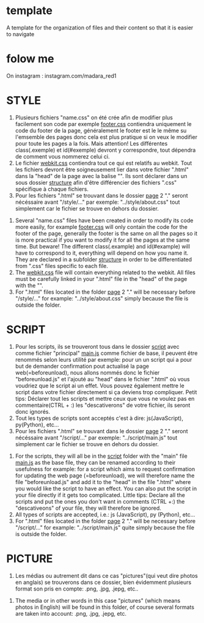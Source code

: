 # template
A template for the organization of files and their content so that it is easier to navigate

# folow me
On instagram : instagram.com/madara_red1

# STYLE

<!-- Français -->
1. Plusieurs fichiers "name.css" on été crée afin de modifier plus facilement son code par exemple [footer.css](./style/structure/footer.css) contiendra uniquement le code du footer de la page, généralement le footer est le le même su l'emsemble des pages donc cela est plus pratique si on veux le modifier pour toute les pages a la fois. Mais attention! Les différentes class(.exemple) et id(#exemple) devront y correspondre, tout dépendra de comment vous nommerez celui ci.
2. Le fichier [webkit.css](./style/structure/webkit.css) contiendra tout ce qui est relatifs au webkit. Tout les fichiers devront être soigneusement lier dans votre fichier ".html" dans la "head" de la page avec la balise "<link rel="stylesheet" href="./style/structure/namefile.css">". Ils sont déclarer dans un sous dossier [structure](./style/structure/) afin d'être différencier des fichiers ".css" spécifique à chaque fichiers.
3. Pour les fichiers ".html" se trouvant dans le dossier [page](./page/) 2 "." seront nécéssaire avant "/style/..." par exemple: "../style/about.css" tout simplement car le fichier se trouve en dehors du dossier.

<!-- English -->
1. Several "name.css" files have been created in order to modify its code more easily, for example [footer.css](./style/structure/footer.css) will only contain the code for the footer of the page, generally the footer is the same on all the pages so it is more practical if you want to modify it for all the pages at the same time. But beware! The different class(.example) and id(#example) will have to correspond to it, everything will depend on how you name it. They are declared in a subfolder [structure](./style/structure/) in order to be differentiated from ".css" files specific to each file.
2. The [webkit.css](./style/structure/webkit.css) file will contain everything related to the webkit. All files must be carefully linked in your ".html" file in the "head" of the page with the "<link rel="stylesheet" href="./style/structure/namefile.css">".
3. For ".html" files located in the folder [page](./page/) 2 "." will be necessary before "/style/..." for example: "../style/about.css" simply because the file is outside the folder.

# SCRIPT

<!-- Français -->
1. Pour les scripts, ils se trouveront tous dans le dossier [script](./script/) avec comme fichier "principal" [main.js](./script/main.js) comme fichier de base, il peuvent être renommés selon leurs utilité par exemple: pour un un script qui a pour but de demander confirmation pout actualisé la page web(=beforeunload), nous allons nommés donc le fichier "beforeunload.js" et l'ajouté au "head" dans le fichier ".html" où vous voudriez que le script ai un effet. Vous pouvez également mettre le script dans votre fichier directement si ça deviens trop compliquer. Petit tips: Déclarer tout les scripts et mettre ceux que vous ne voulez pas en commentaire(CTRL + :) les "descativerons" de  votre fichier, ils seront donc ignorés.
2. Tout les types de scripts sont acceptés c'est à dire: js(JavaScript), py(Python), etc...
3. Pour les fichiers ".html" se trouvant dans le dossier [page](./page/) 2 "." seront nécéssaire avant "/script/..." par exemple: "../script/main.js" tout simplement car le fichier se trouve en dehors du dossier.

<!-- English -->
1. For the scripts, they will all be in the [script](./script/) folder with the "main" file [main.js](./script/main.js) as the base file, they can be renamed according to their usefulness for example: for a script which aims to request confirmation for updating the web page (=beforeunload), we will therefore name the file "beforeunload.js" and add it to the "head" in the file ".html" where you would like the script to have an effect. You can also put the script in your file directly if it gets too complicated. Little tips: Declare all the scripts and put the ones you don't want in comments (CTRL +:) the "descativeons" of your file, they will therefore be ignored.
2. All types of scripts are accepted, i.e.: js (JavaScript), py (Python), etc...
3. For ".html" files located in the folder [page](./page/) 2 "." will be necessary before "/script/..." for example: "../script/main.js" quite simply because the file is outside the folder.

# PICTURE

<!-- Français -->
1. Les médias ou autrement dit dans ce cas "pictures"(qui veut dire photos en anglais) se trouverons dans ce dossier, bien évidemment plusieurs format son pris en compte: .png, .jpg, .jepg, etc.. 

<!-- English -->
1. The media or in other words in this case "pictures" (which means photos in English) will be found in this folder, of course several formats are taken into account: .png, .jpg, .jepg, etc.
